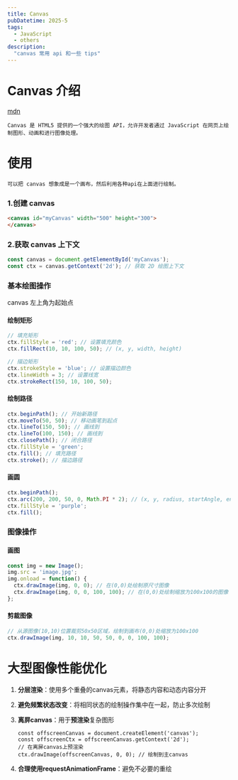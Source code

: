 ```yaml
---
title: Canvas 
pubDatetime: 2025-5
tags:
  - JavaScript
  - others
description:
  "canvas 常用 api 和一些 tips"
---
```


# Canvas 介绍

[mdn](https://developer.mozilla.org/zh-CN/docs/Web/HTML/Reference/Elements/canvas)

```
Canvas 是 HTML5 提供的一个强大的绘图 API，允许开发者通过 JavaScript 在网页上绘制图形、动画和进行图像处理。
```

# 使用

```
可以把 canvas 想象成是一个画布，然后利用各种api在上面进行绘制。
```

### 1.创建 canvas

```html
<canvas id="myCanvas" width="500" height="300">
</canvas>
```

### 2.获取 canvas 上下文

```javascript
const canvas = document.getElementById('myCanvas');
const ctx = canvas.getContext('2d'); // 获取 2D 绘图上下文
```

### 基本绘图操作

canvas 左上角为起始点

#### 绘制矩形

```javascript
// 填充矩形
ctx.fillStyle = 'red'; // 设置填充颜色
ctx.fillRect(10, 10, 100, 50); // (x, y, width, height)

// 描边矩形
ctx.strokeStyle = 'blue'; // 设置描边颜色
ctx.lineWidth = 3; // 设置线宽
ctx.strokeRect(150, 10, 100, 50);
```

#### 绘制路径

```javascript
ctx.beginPath(); // 开始新路径
ctx.moveTo(50, 50); // 移动画笔到起点
ctx.lineTo(150, 50); // 画线到
ctx.lineTo(100, 150); // 画线到
ctx.closePath(); // 闭合路径
ctx.fillStyle = 'green';
ctx.fill(); // 填充路径
ctx.stroke(); // 描边路径
```

#### 画圆

```javascript
ctx.beginPath();
ctx.arc(200, 200, 50, 0, Math.PI * 2); // (x, y, radius, startAngle, endAngle)
ctx.fillStyle = 'purple';
ctx.fill();
```

### 图像操作

#### 画图

```javascript
const img = new Image();
img.src = 'image.jpg';
img.onload = function() {
  ctx.drawImage(img, 0, 0); // 在(0,0)处绘制原尺寸图像
  ctx.drawImage(img, 0, 0, 100, 100); // 在(0,0)处绘制缩放为100x100的图像
};
```

#### 剪裁图像

```javascript
// 从源图像(10,10)位置裁剪50x50区域，绘制到画布(0,0)处缩放为100x100
ctx.drawImage(img, 10, 10, 50, 50, 0, 0, 100, 100);
```

# 大型图像性能优化

1. **分层渲染**：使用多个重叠的canvas元素，将静态内容和动态内容分开
2. **避免频繁状态改变**：将相同状态的绘制操作集中在一起，防止多次绘制
3. **离屏canvas**：用于**预渲染**复杂图形
   
   ```
   const offscreenCanvas = document.createElement('canvas');
   const offscreenCtx = offscreenCanvas.getContext('2d');
   // 在离屏canvas上预渲染
   ctx.drawImage(offscreenCanvas, 0, 0); // 绘制到主canvas
   ```
4. **合理使用requestAnimationFrame**：避免不必要的重绘

